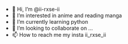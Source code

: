 - 👋 Hi, I’m @ii-rxse-ii
- 👀 I’m interested in anime and reading manga 
- 🌱 I’m currently learning python
- 💞️ I’m looking to collaborate on ...
- 📫 How to reach me my insta ii_rxse_ii

<!---
ii-rxse-ii/ii-rxse-ii is a ✨ special ✨ repository because its `README.md` (this file) appears on your GitHub profile.
You can click the Preview link to take a look at your changes.
--->
